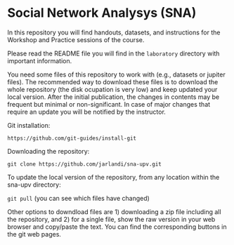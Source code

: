 # Social Network Analysys (SNA)

In this repository you will find handouts, datasets, and instructions for the Workshop and Practice sessions of the course.

Please read the README file you will find in the `laboratory` directory with important information. 

You need some files of this repository to work with (e.g., datasets or jupiter files). The recommended way to download these files is to download the whole repository (the disk ocupation is very low) and keep updated your local version. After the initial publication, the changes in contents may be frequent but minimal or non-significant. In case of major changes that require an update you will be notified by the instructor.

Git installation:

`https://github.com/git-guides/install-git`

Downloading the repository:

`git clone https://github.com/jarlandi/sna-upv.git`

To update the local version of the repository, from any location within the sna-upv directory:

`git pull` (you can see which files have changed)

Other options to downdload files are 1) downloading a zip file including all the repository, and 2) for a single file, show the raw version in your web browser and copy/paste the text. You can find the corresponding buttons in the git web pages. 
